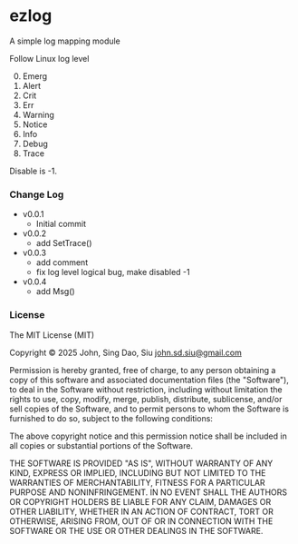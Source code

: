 # ezlog

A simple log mapping module

Follow Linux log level

0. Emerg
1. Alert
2. Crit
3. Err
4. Warning
5. Notice
6. Info
7. Debug
8. Trace

Disable is -1.

### Change Log

- v0.0.1
  - Initial commit
- v0.0.2
  - add SetTrace()
- v0.0.3
  - add comment
  - fix log level logical bug, make disabled -1
- v0.0.4
  - add Msg()

### License

The MIT License (MIT)

Copyright © 2025 John, Sing Dao, Siu <john.sd.siu@gmail.com>

Permission is hereby granted, free of charge, to any person obtaining a copy of this software and associated documentation files (the "Software"), to deal in the Software without restriction, including without limitation the rights to use, copy, modify, merge, publish, distribute, sublicense, and/or sell copies of the Software, and to permit persons to whom the Software is furnished to do so, subject to the following conditions:

The above copyright notice and this permission notice shall be included in all copies or substantial portions of the Software.

THE SOFTWARE IS PROVIDED "AS IS", WITHOUT WARRANTY OF ANY KIND, EXPRESS OR IMPLIED, INCLUDING BUT NOT LIMITED TO THE WARRANTIES OF MERCHANTABILITY, FITNESS FOR A PARTICULAR PURPOSE AND NONINFRINGEMENT. IN NO EVENT SHALL THE AUTHORS OR COPYRIGHT HOLDERS BE LIABLE FOR ANY CLAIM, DAMAGES OR OTHER LIABILITY, WHETHER IN AN ACTION OF CONTRACT, TORT OR OTHERWISE, ARISING FROM, OUT OF OR IN CONNECTION WITH THE SOFTWARE OR THE USE OR OTHER DEALINGS IN THE SOFTWARE.
